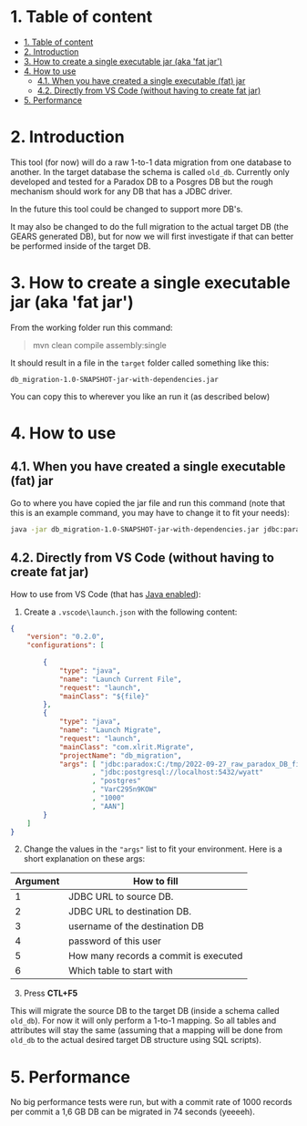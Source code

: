 # 1. Table of content

- [1. Table of content](#1-table-of-content)
- [2. Introduction](#2-introduction)
- [3. How to create a single executable jar (aka 'fat jar')](#3-how-to-create-a-single-executable-jar-aka-fat-jar)
- [4. How to use](#4-how-to-use)
  - [4.1. When you have created a single executable (fat) jar](#41-when-you-have-created-a-single-executable-fat-jar)
  - [4.2. Directly from VS Code (without having to create fat jar)](#42-directly-from-vs-code-without-having-to-create-fat-jar)
- [5. Performance](#5-performance)
# 2. Introduction

This tool (for now) will do a raw 1-to-1 data migration from one database to another. In the target database the schema is called `old_db`. Currently only developed and tested for a Paradox DB to a Posgres DB but the rough mechanism should work for any DB that has a JDBC driver. 

In the future this tool could be changed to support more DB's.

It may also be changed to do the full migration to the actual target DB (the GEARS generated DB), but for now we will first investigate if that can better be performed inside of the target DB. 

# 3. How to create a single executable jar (aka 'fat jar')

From the working folder run this command:

> mvn clean compile assembly:single

It should result in a file in the `target` folder called something like this:

`db_migration-1.0-SNAPSHOT-jar-with-dependencies.jar`

You can copy this to wherever you like an run it (as described below)

# 4. How to use

## 4.1. When you have created a single executable (fat) jar

Go to where you have copied the jar file and run this command (note that this is an example command, you may have to change it to fit your needs):
```bash
java -jar db_migration-1.0-SNAPSHOT-jar-with-dependencies.jar jdbc:paradox:C:/tmp/2022-09-27_raw_paradox_DB_files/2022 jdbc:postgresql://localhost:5432/wyatt postgres VarC295n9KOW 1000 AAN
```

## 4.2. Directly from VS Code (without having to create fat jar)

How to use from VS Code (that has [Java enabled](https://code.visualstudio.com/docs/java/java-tutorial)):

1. Create a `.vscode\launch.json` with the following content:
```json
{
    "version": "0.2.0",
    "configurations": [
        
        {
            "type": "java",
            "name": "Launch Current File",
            "request": "launch",
            "mainClass": "${file}"
        },
        {
            "type": "java",
            "name": "Launch Migrate",
            "request": "launch",
            "mainClass": "com.xlrit.Migrate",
            "projectName": "db_migration",
            "args": [ "jdbc:paradox:C:/tmp/2022-09-27_raw_paradox_DB_files/2022"
                    , "jdbc:postgresql://localhost:5432/wyatt"
                    , "postgres"
                    , "VarC295n9KOW"
                    , "1000"
                    , "AAN"]
        }
    ]
}
```

2. Change the values in the `"args"` list to fit your environment. Here is a short explanation on these args:

Argument | How to fill
-------- | -----------
1 | JDBC URL to source DB.
2 | JDBC URL to destination DB.
3 | username of the destination DB
4 | password of this user
5 | How many records a commit is executed
6 | Which table to start with

3. Press **CTL+F5**

This will migrate the source DB to the target DB (inside a schema called `old_db`). For now it will only perform a 1-to-1 mapping. So all tables and attributes will stay the same (assuming that a mapping will be done from `old_db` to the actual desired target DB structure using SQL scripts). 

# 5. Performance

No big performance tests were run, but with a commit rate of 1000 records per commit a 1,6 GB DB can be migrated in 74 seconds (yeeeeh).